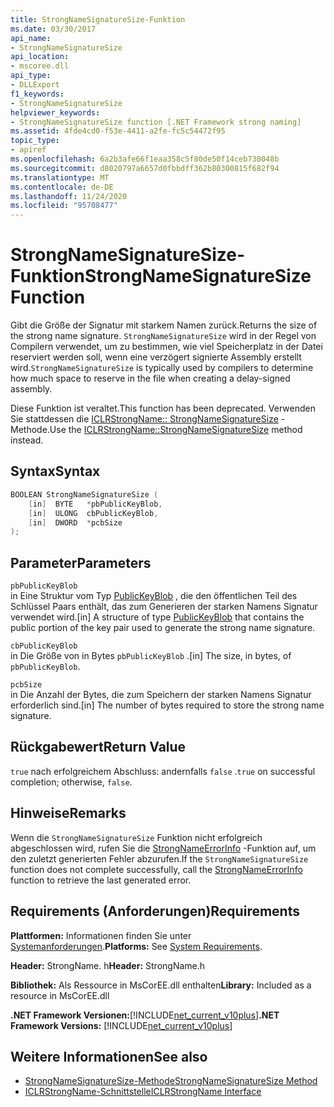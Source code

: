 ```yaml
---
title: StrongNameSignatureSize-Funktion
ms.date: 03/30/2017
api_name:
- StrongNameSignatureSize
api_location:
- mscoree.dll
api_type:
- DLLExport
f1_keywords:
- StrongNameSignatureSize
helpviewer_keywords:
- StrongNameSignatureSize function [.NET Framework strong naming]
ms.assetid: 4fde4cd0-f53e-4411-a2fe-fc5c54472f95
topic_type:
- apiref
ms.openlocfilehash: 6a2b3afe66f1eaa358c5f80de50f14ceb730048b
ms.sourcegitcommit: d8020797a6657d0fbbdff362b80300815f682f94
ms.translationtype: MT
ms.contentlocale: de-DE
ms.lasthandoff: 11/24/2020
ms.locfileid: "95708477"
---
```

# <a name="strongnamesignaturesize-function"></a><span data-ttu-id="0b245-102">StrongNameSignatureSize-Funktion</span><span class="sxs-lookup"><span data-stu-id="0b245-102">StrongNameSignatureSize Function</span></span>

<span data-ttu-id="0b245-103">Gibt die Größe der Signatur mit starkem Namen zurück.</span><span class="sxs-lookup"><span data-stu-id="0b245-103">Returns the size of the strong name signature.</span></span> <span data-ttu-id="0b245-104">`StrongNameSignatureSize` wird in der Regel von Compilern verwendet, um zu bestimmen, wie viel Speicherplatz in der Datei reserviert werden soll, wenn eine verzögert signierte Assembly erstellt wird.</span><span class="sxs-lookup"><span data-stu-id="0b245-104">`StrongNameSignatureSize` is typically used by compilers to determine how much space to reserve in the file when creating a delay-signed assembly.</span></span>  
  
 <span data-ttu-id="0b245-105">Diese Funktion ist veraltet.</span><span class="sxs-lookup"><span data-stu-id="0b245-105">This function has been deprecated.</span></span> <span data-ttu-id="0b245-106">Verwenden Sie stattdessen die [ICLRStrongName:: StrongNameSignatureSize](../hosting/iclrstrongname-strongnamesignaturesize-method.md) -Methode.</span><span class="sxs-lookup"><span data-stu-id="0b245-106">Use the [ICLRStrongName::StrongNameSignatureSize](../hosting/iclrstrongname-strongnamesignaturesize-method.md) method instead.</span></span>  
  
## <a name="syntax"></a><span data-ttu-id="0b245-107">Syntax</span><span class="sxs-lookup"><span data-stu-id="0b245-107">Syntax</span></span>  
  
```cpp  
BOOLEAN StrongNameSignatureSize (
    [in]  BYTE   *pbPublicKeyBlob,  
    [in]  ULONG  cbPublicKeyBlob,
    [in]  DWORD  *pcbSize  
);
```  
  
## <a name="parameters"></a><span data-ttu-id="0b245-108">Parameter</span><span class="sxs-lookup"><span data-stu-id="0b245-108">Parameters</span></span>  

 `pbPublicKeyBlob`  
 <span data-ttu-id="0b245-109">in Eine Struktur vom Typ [PublicKeyBlob](publickeyblob-structure.md) , die den öffentlichen Teil des Schlüssel Paars enthält, das zum Generieren der starken Namens Signatur verwendet wird.</span><span class="sxs-lookup"><span data-stu-id="0b245-109">[in] A structure of type [PublicKeyBlob](publickeyblob-structure.md) that contains the public portion of the key pair used to generate the strong name signature.</span></span>  
  
 `cbPublicKeyBlob`  
 <span data-ttu-id="0b245-110">in Die Größe von in Bytes `pbPublicKeyBlob` .</span><span class="sxs-lookup"><span data-stu-id="0b245-110">[in] The size, in bytes, of `pbPublicKeyBlob`.</span></span>  
  
 `pcbSize`  
 <span data-ttu-id="0b245-111">in Die Anzahl der Bytes, die zum Speichern der starken Namens Signatur erforderlich sind.</span><span class="sxs-lookup"><span data-stu-id="0b245-111">[in] The number of bytes required to store the strong name signature.</span></span>  
  
## <a name="return-value"></a><span data-ttu-id="0b245-112">Rückgabewert</span><span class="sxs-lookup"><span data-stu-id="0b245-112">Return Value</span></span>  

 <span data-ttu-id="0b245-113">`true` nach erfolgreichem Abschluss: andernfalls `false` .</span><span class="sxs-lookup"><span data-stu-id="0b245-113">`true` on successful completion; otherwise, `false`.</span></span>  
  
## <a name="remarks"></a><span data-ttu-id="0b245-114">Hinweise</span><span class="sxs-lookup"><span data-stu-id="0b245-114">Remarks</span></span>  

 <span data-ttu-id="0b245-115">Wenn die `StrongNameSignatureSize` Funktion nicht erfolgreich abgeschlossen wird, rufen Sie die [StrongNameErrorInfo](strongnameerrorinfo-function.md) -Funktion auf, um den zuletzt generierten Fehler abzurufen.</span><span class="sxs-lookup"><span data-stu-id="0b245-115">If the `StrongNameSignatureSize` function does not complete successfully, call the [StrongNameErrorInfo](strongnameerrorinfo-function.md) function to retrieve the last generated error.</span></span>  
  
## <a name="requirements"></a><span data-ttu-id="0b245-116">Requirements (Anforderungen)</span><span class="sxs-lookup"><span data-stu-id="0b245-116">Requirements</span></span>  

 <span data-ttu-id="0b245-117">**Plattformen:** Informationen finden Sie unter [Systemanforderungen](../../get-started/system-requirements.md).</span><span class="sxs-lookup"><span data-stu-id="0b245-117">**Platforms:** See [System Requirements](../../get-started/system-requirements.md).</span></span>  
  
 <span data-ttu-id="0b245-118">**Header:** StrongName. h</span><span class="sxs-lookup"><span data-stu-id="0b245-118">**Header:** StrongName.h</span></span>  
  
 <span data-ttu-id="0b245-119">**Bibliothek:** Als Ressource in MsCorEE.dll enthalten</span><span class="sxs-lookup"><span data-stu-id="0b245-119">**Library:** Included as a resource in MsCorEE.dll</span></span>  
  
 <span data-ttu-id="0b245-120">**.NET Framework Versionen:**[!INCLUDE[net_current_v10plus](../../../../includes/net-current-v10plus-md.md)]</span><span class="sxs-lookup"><span data-stu-id="0b245-120">**.NET Framework Versions:** [!INCLUDE[net_current_v10plus](../../../../includes/net-current-v10plus-md.md)]</span></span>  
  
## <a name="see-also"></a><span data-ttu-id="0b245-121">Weitere Informationen</span><span class="sxs-lookup"><span data-stu-id="0b245-121">See also</span></span>

- [<span data-ttu-id="0b245-122">StrongNameSignatureSize-Methode</span><span class="sxs-lookup"><span data-stu-id="0b245-122">StrongNameSignatureSize Method</span></span>](../hosting/iclrstrongname-strongnamesignaturesize-method.md)
- [<span data-ttu-id="0b245-123">ICLRStrongName-Schnittstelle</span><span class="sxs-lookup"><span data-stu-id="0b245-123">ICLRStrongName Interface</span></span>](../hosting/iclrstrongname-interface.md)
